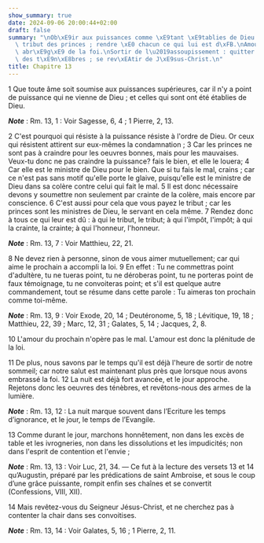 ```yaml
---
show_summary: true
date: 2024-09-06 20:00:44+02:00
draft: false
summary: "\nOb\xE9ir aux puissances comme \xE9tant \xE9tablies de Dieu.\nPayer le\
  \ tribut des princes ; rendre \xE0 chacun ce qui lui est d\xFB.\nAmour du prochain,\
  \ abr\xE9g\xE9 de la foi.\nSortir de l\u2019assoupissement : quitter les oeuvres\
  \ des t\xE9n\xE8bres ; se rev\xEAtir de J\xE9sus-Christ.\n"
title: Chapitre 13
---
```





1 Que toute âme soit soumise aux puissances supérieures, car il n'y a point de puissance qui ne vienne de Dieu ; et celles qui sont ont été établies de Dieu.

***Note*** :  Rm. 13, 1 : Voir Sagesse, 6, 4 ; 1 Pierre, 2, 13.

2 C'est pourquoi qui résiste à la puissance résiste à l'ordre de Dieu. Or ceux qui résistent attirent sur eux-mêmes la condamnation ; 3 Car les princes ne sont pas à craindre pour les oeuvres bonnes, mais pour les mauvaises. Veux-tu donc ne pas craindre la puissance? fais le bien, et elle le louera; 4 Car elle est le ministre de Dieu pour le bien. Que si tu fais le mal, crains ; car ce n'est pas sans motif qu'elle porte le glaive, puisqu'elle est le ministre de Dieu dans sa colère contre celui qui fait le mal. 5 Il est donc nécessaire devons y soumettre non seulement par crainte de la colère, mais encore par conscience. 6 C'est aussi pour cela que vous payez le tribut ; car les princes sont les ministres de Dieu, le servant en cela même. 7 Rendez donc à tous ce qui leur est dû : à qui le tribut, le tribut; à qui l'impôt, l'impôt; à qui la crainte, la crainte; à qui l'honneur, l'honneur.

***Note*** :  Rm. 13, 7 : Voir Matthieu, 22, 21.


8 Ne devez rien à personne, sinon de vous aimer mutuellement; car qui aime le prochain a accompli la loi. 9 En effet : Tu ne commettras point d'adultère, tu ne tueras point, tu ne déroberas point, tu ne porteras point de faux témoignage, tu ne convoiteras point; et s'il est quelque autre commandement, tout se résume dans cette parole : Tu aimeras ton prochain comme toi-même.

***Note*** :  Rm. 13, 9 : Voir Exode, 20, 14 ; Deutéronome, 5, 18 ; Lévitique, 19, 18 ; Matthieu, 22, 39 ; Marc, 12, 31 ; Galates, 5, 14 ; Jacques, 2, 8.

10 L'amour du prochain n'opère pas le mal. L'amour est donc la plénitude de la loi.


11 De plus, nous savons par le temps qu'il est déjà l'heure de sortir de notre sommeil; car notre salut est maintenant plus près que lorsque nous avons embrassé la foi. 12 La nuit est déjà fort avancée, et le jour approche. Rejetons donc les oeuvres des ténèbres, et revêtons-nous des armes de la lumière.

***Note*** :  Rm. 13, 12 : La nuit marque souvent dans l’Ecriture les temps d’ignorance, et le jour, le temps de l’Evangile.

13 Comme durant le jour, marchons honnêtement, non dans les excès de table et les ivrogneries, non dans les dissolutions et les impudicités; non dans l'esprit de contention et l'envie ;

***Note*** :  Rm. 13, 13 : Voir Luc, 21, 34. ― Ce fut à la lecture des versets 13 et 14 qu’Augustin, préparé par les prédications de saint Ambroise, et sous le coup d’une grâce puissante, rompit enfin ses chaînes et se convertit (Confessions, VIII, XII).

14 Mais revêtez-vous du Seigneur Jésus-Christ, et ne cherchez pas à contenter la chair dans ses convoitises.

***Note*** :  Rm. 13, 14 : Voir Galates, 5, 16 ; 1 Pierre, 2, 11.

